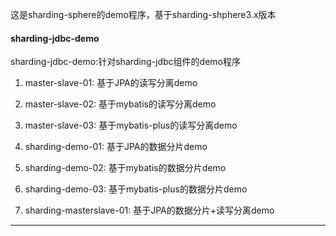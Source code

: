 
这是sharding-sphere的demo程序，基于sharding-shphere3.x版本

#### sharding-jdbc-demo ####

sharding-jdbc-demo:针对sharding-jdbc组件的demo程序

1. master-slave-01: 基于JPA的读写分离demo

2. master-slave-02: 基于mybatis的读写分离demo

3. master-slave-03: 基于mybatis-plus的读写分离demo

4. sharding-demo-01: 基于JPA的数据分片demo

5. sharding-demo-02: 基于mybatis的数据分片demo

6. sharding-demo-03: 基于mybatis-plus的数据分片demo

7. sharding-masterslave-01: 基于JPA的数据分片+读写分离demo

--- 
